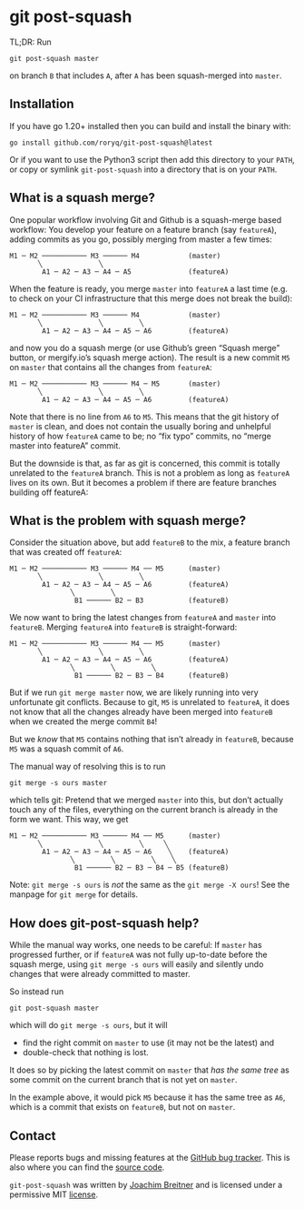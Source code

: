 git post-squash
===============

TL;DR: Run

    git post-squash master

on branch `B` that includes `A`, after `A` has been squash-merged into
`master`.


Installation
------------

If you have go 1.20+ installed then you can build and install the binary with:

```shell
go install github.com/roryq/git-post-squash@latest
```

Or if you want to use the Python3 script then add this directory to your `PATH`, or copy or symlink `git-post-squash`
into a directory that is on your `PATH`.

What is a squash merge?
-----------------------

One popular workflow involving Git and Github is a squash-merge based workflow:
You develop your feature on a feature branch (say `featureA`), adding commits
as you go, possibly merging from master a few times:


    M1 ─ M2 ─────────── M3 ────── M4            (master)
           ╲              ╲
            A1 ─ A2 ─ A3 ─ A4 ─ A5              (featureA)

When the feature is ready, you merge `master` into `featureA` a last time (e.g.
to check on your CI infrastructure that this merge does not break the build):

    M1 ─ M2 ─────────── M3 ────── M4            (master)
           ╲              ╲         ╲
            A1 ─ A2 ─ A3 ─ A4 ─ A5 ─ A6         (featureA)

and now you do a squash merge (or use Github’s green “Squash merge” button, or
mergify.io’s squash merge action). The result is a new commit `M5` on `master`
that contains all the changes from `featureA`:

    M1 ─ M2 ─────────── M3 ────── M4 ─ M5       (master)
           ╲              ╲         ╲
            A1 ─ A2 ─ A3 ─ A4 ─ A5 ─ A6         (featureA)

Note that there is no line from `A6` to `M5`. This means that the git history
of `master` is clean, and does not contain the usually boring and unhelpful
history of how `featureA` came to be; no “fix typo” commits, no “merge master
into featureA” commit.

But the downside is that, as far as git is concerned, this commit is totally
unrelated to the `featureA` branch. This is not a problem as long as `featureA`
lives on its own. But it becomes a problem if there are feature branches
building off featureA:

What is the problem with squash merge?
--------------------------------------

Consider the situation above, but add `featureB` to the mix, a feature branch that was created off `featureA`:


    M1 ─ M2 ─────────── M3 ────── M4 ── M5      (master)
           ╲              ╲         ╲
            A1 ─ A2 ─ A3 ─ A4 ─ A5 ─ A6         (featureA)
                   ╲         ╲
                    B1 ────── B2 ─ B3           (featureB)

We now want to bring the latest changes from `featureA` and `master` into
`featureB`. Merging `featureA` into `featureB` is straight-forward:


    M1 ─ M2 ─────────── M3 ────── M4 ── M5      (master)
           ╲              ╲         ╲
            A1 ─ A2 ─ A3 ─ A4 ─ A5 ─ A6         (featureA)
                   ╲         ╲         ╲
                    B1 ────── B2 ─ B3 ─ B4      (featureB)

But if we run `git merge master` now, we are likely running into very
unfortunate git conflicts. Because to git, `M5` is unrelated to `featureA`, it
does not know that all the changes already have been merged into `featureB`
when we created the merge commit `B4`!

But we _know_ that `M5` contains nothing that isn’t already in `featureB`,
because `M5` was a squash commit of `A6`.

The manual way of resolving this is to run

    git merge -s ours master

which tells git: Pretend that we merged `master` into this, but don’t actually
touch any of the files, everything on the current branch is already in the form
we want. This way, we get


    M1 ─ M2 ─────────── M3 ────── M4 ── M5      (master)
           ╲              ╲         ╲     ╲
            A1 ─ A2 ─ A3 ─ A4 ─ A5 ─ A6    ╲    (featureA)
                   ╲         ╲         ╲    ╲
                    B1 ────── B2 ─ B3 ─ B4 ─ B5 (featureB)


Note: `git merge -s ours` is _not_ the same as the `git merge -X ours`! See the
manpage for `git merge` for details.

How does git-post-squash help?
------------------------------

While the manual way works, one needs to be careful: If `master` has progressed
further, or if `featureA` was not fully up-to-date before the squash merge,
using  `git merge -s ours` will easily and silently undo changes that were
already committed to master.

So instead run

    git post-squash master

which will do `git merge -s ours`, but it will

 * find the right commit on `master` to use (it may not be the latest) and
 * double-check that nothing is lost.

It does so by picking the latest commit on `master` that _has the same tree_ as
some commit on the current branch that is not yet on `master`.

In the example above, it would pick `M5` because it has the same tree as `A6`,
which is a commit that exists on `featureB`, but not on `master`.


Contact
--------

Please reports bugs and missing features at the [GitHub bug tracker]. This is
also where you can find the [source code].


`git-post-squash` was written by [Joachim Breitner] and is licensed under a
permissive MIT [license].

[GitHub bug tracker]: https://github.com/nomeata/git-post-squash/issues
[source code]: https://github.com/nomeata/git-post-squash
[Joachim Breitner]: http://www.joachim-breitner.de/
[license]: https://github.com/nomeata/git-post-squash/blob/LICENSE
